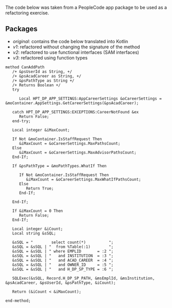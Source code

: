 The code below was taken from a PeopleCode app package to be used as a refactoring exercise.

## Packages
* *original*: contains the code below translated into Kotlin
* *v1*: refactored without changing the signature of the method
* *v2*: refactored to use functional interfaces (SAM interfaces)
* *v3*: refactored using function types

```text
method CanAddPath
   /+ &psUserId as String, +/
   /+ &psAcadCareer as String, +/
   /+ &psPathType as String +/
   /+ Returns Boolean +/
   try
      
      Local HPT_DP_APP_SETTINGS:AppCareerSettings &oCareerSettings = &moContainer.AppSettings.GetCareerSettings(&psAcadCareer);
      
   catch HPT_DP_APP_SETTINGS:EXCEPTIONS:CareerNotFound &ex
      Return False;
   end-try;
   
   Local integer &iMaxCount;
   
   If Not &moContainer.IsStaffRequest Then
      &iMaxCount = &oCareerSettings.MaxPathsCount;
   Else
      &iMaxCount = &oCareerSettings.MaxAdvisorPathsCount;
   End-If;
   
   If &psPathType = &moPathTypes.WhatIf Then
      
      If Not &moContainer.IsStaffRequest Then
         &iMaxCount = &oCareerSettings.MaxWhatIfPathsCount;
      Else
         Return True;
      End-If;
      
   End-If;
   
   If &iMaxCount = 0 Then
      Return False;
   End-If;
   
   Local integer &iCount;
   Local string &sSQL;
   
   &sSQL = "        select count(*)          ";
   &sSQL = &sSQL | "  from %Table(:1)        ";
   &sSQL = &sSQL | " where EMPLID       = :2 ";
   &sSQL = &sSQL | "   and INSTITUTION  = :3 ";
   &sSQL = &sSQL | "   and ACAD_CAREER  = :4 ";
   &sSQL = &sSQL | "   and OWNER_ID     = :5 ";
   &sSQL = &sSQL | "   and H_DP_SP_TYPE = :6 ";
   
   SQLExec(&sSQL, Record.H_DP_SP_PATH, &msEmplId, &msInstitution, &psAcadCareer, &psUserId, &psPathType, &iCount);
   
   Return (&iCount < &iMaxCount);
   
end-method;
```
